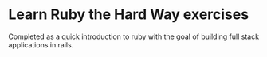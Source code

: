 # Learn Ruby the Hard Way exercises
Completed as a quick introduction to ruby with the goal of building full stack applications in rails.